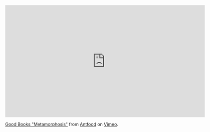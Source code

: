 <!--Vložil jsem tento obsah, protože zobrazuje (animace a hudba) zajímavé zpraování tématu -> Kafkova kniha Proměna.-->

<iframe src="https://player.vimeo.com/video/38439464?color=ffffff&title=0&byline=0&portrait=0" width="640" height="360" frameborder="0" webkitallowfullscreen mozallowfullscreen allowfullscreen></iframe>
<p><a href="https://vimeo.com/38439464">Good Books &quot;Metamorphosis&quot;</a> from <a href="https://vimeo.com/antfood">Antfood</a> on <a href="https://vimeo.com">Vimeo</a>.</p>